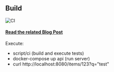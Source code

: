 ## Build
![CI](https://github.com/sabatinim/fast_api_hello_world/actions/workflows/main.yml/badge.svg)

#### [Read the related Blog Post](https://dev.to/maverick198/startup-project-with-fastapi-27im)

Execute:
- script/ci (build and execute tests)
- docker-compose up api (run server)
- curl http://localhost:8080/items/123\?q\="test"
